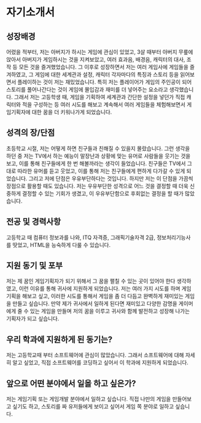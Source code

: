 # 자기소개서

## 성장배경
어렸을 적부터, 저는 아버지가 하시는 게임에 관심이 있었고, 3살 때부터 아버지 무릎에 앉아서 아버지가 게임하시는 것을 지켜보았고, 여러 효과음, 배경음, 캐릭터의 대사, 조작 등 모든 것을 즐겨했었습니다. 그 이후로 성장하면서 저는 여러 게임사에 게임들을 즐겨하였고, 그 게임에 대한 세계관과 설정, 캐릭터 각자마다의 특징과 스토리 등을 읽어보면서 플레이하는 것이 저는 재밌었습니다. 특히 저는 플레이어가 게임의 주인공이 되어 스토리를 풀어나간다는 것이 게임에 몰입감과 재미를 더 넣어주는 요소라고 생각했습니다. 그래서 저는 고등학생 때, 게임을 기획하여 세계관과 간단한 설정을 넣던가 직접 캐릭터와 적을 구성하는 등 여러 시도를 해보고 계속해서 여러 게임들을 체험해보면서 게임기획자에 대한 꿈을 더 키워나가게 되었습니다.

## 성격의 장/단점
초등학교  시절, 저는 어떻게 하면 친구들과 친해질 수 있을지 몰랐습니다. 그런 생각을 하던 중 저는 TV에서 하는 예능이 말장난과 상황에 맞는 유머로 사람들을 웃기는 것을 보고, 이를 통해 친구들에게 한 번 해볼까라는 생각이 들었습니다. 친구들은 TV에서 그대로 따라한 유머를 듣고 웃었고, 이를 통해 저는 친구들에게 편하게 다가갈 수 있게 되었습니다. 그리고 저에 단점은 우유부단하다는 것입니다. 하지만 저는 이 단점을 가끔씩 장점으로 활용할 때도 있습니다. 저는 우유부단한 성격으로 어느 것을 결정할 때 더욱 신중하게 결정할 수 있는 기회가 생겼고, 이 우유부단함으로 후회없는 결정을 할 때가 많았습니다.

## 전공 및 경력사항
고등학교 때 컴퓨터 정보과를 나와, ITQ 자격증, 그래픽기술자격 2급, 정보처리기능사를 땃었고, HTML을 능숙하게 다룰 수 있습니다.

## 지원 동기 및 포부
저는 제 꿈인 게임기획자가 되기 위해서 그 꿈을 펼칠 수 있는 곳이 있어야 한다 생각하였고, 이런 이유를 통해 귀사에 지원하게 되었습니다. 저는 여러 가지 시도를 하며 게임 기획을 해보고 싶고, 이러한 시도를 통해서 게임을 좀 더 다듬고 완벽하게 재미있는 게임을 만들고 싶습니다. 만약 제가 귀사에서 일하게 된다면 재미있고 다양한 감명을 게이머에게 줄 수 있는 게임을 만들며 저의 꿈을 이루고 귀사와 함께 발전하고 성장해 나가는 기획자가 되고 싶습니다.

## 우리 학과에 지원하게 된 동기는?
저는 고등학교때 부터 소프트웨어에 관심이 많았습니다. 그래서 소프트웨어에 대해 자세히 알고 싶었고, 직접 소프트웨어를 코딩하고 싶어서 이 학과에 지원하게 되었습니다.

## 앞으로 어떤 분야에서 일을 하고 싶은가?
저는 게임기획 또는 게임개발 분야에서 일하고 싶습니다. 직접 나만의 게임을 만들어보고 싶기도 하고, 스토리를 짜 유저들에게 보이고 싶어서 게임 쪽 분야로 일하고 싶습니다.
